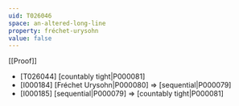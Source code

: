 ```yaml
---
uid: T026046
space: an-altered-long-line
property: fréchet-urysohn
value: false
---
```

[[Proof]]

* [T026044] [countably tight|P000081]
* [I000184] [Fréchet Urysohn|P000080] => [sequential|P000079]
* [I000185] [sequential|P000079] => [countably tight|P000081]

